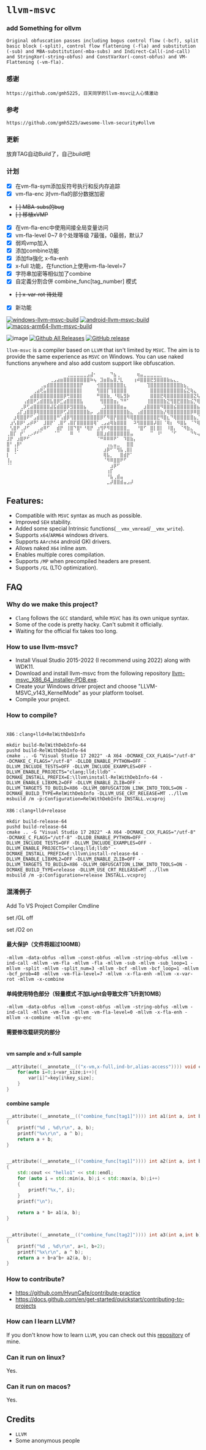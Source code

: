 # `llvm-msvc`



### add Something for ollvm
```
Original obfuscation passes including bogus control flow (-bcf), split basic block (-split), control flow flattening (-fla) and substitution (-sub) and MBA-substitution(-mba-subs) and Indirect-Call(-ind-call) and StringXor(-string-obfus) and ConstVarXor(-const-obfus) and VM-Flattening (-vm-fla).
``` 

### 感谢
```
https://github.com/gmh5225, 日天同学的llvm-msvc让人心情激动

```
### 参考
```
https://github.com/gmh5225/awesome-llvm-security#ollvm
```

### 更新
放弃TAG自动Build了，自己build吧

### 计划
- [x] 在vm-fla-sym添加反符号执行和反内存追踪
- [x] vm-fla-enc 对vm-fla的部分数据加密
- ~~[ ] MBA-subs的bug~~
- ~~[ ] 移植xVMP~~
- [x] 在vm-fla-enc中使用间接全局变量访问
- [x] vm-fla-level 0~7 8个处理等级 7最强，0最弱，默认7
- [x] 弱鸡vmp加入 
- [x] 添加combine功能
- [x] 添加fla強化 x-fla-enh
- [x] x-full 功能，在function上使用vm-fla-level=7
- [x] 字符串加密等相似加了combine
- [x] 自定義分割合併 combine_func[tag_number] 模式
- ~~[ ] x-var-rot 待处理~~
- [x] 新功能


[![windows-llvm-msvc-build](https://github.com/backengineering/llvm-msvc/actions/workflows/windows-llvm-msvc-build.yml/badge.svg?branch=dev)](https://github.com/backengineering/llvm-msvc/actions/workflows/windows-llvm-msvc-build.yml)
[![android-llvm-msvc-build](https://github.com/backengineering/llvm-msvc/actions/workflows/android-llvm-msvc-build.yml/badge.svg?branch=dev)](https://github.com/backengineering/llvm-msvc/actions/workflows/android-llvm-msvc-build.yml)
[![macos-arm64-llvm-msvc-build](https://github.com/backengineering/llvm-msvc/actions/workflows/macos-arm64-llvm-msvc-build.yml/badge.svg)](https://github.com/backengineering/llvm-msvc/actions/workflows/macos-arm64-llvm-msvc-build.yml)

![image](https://github.com/backengineering/llvm-msvc/assets/13917777/86a7eb6a-466a-4290-8ec5-e3affc3e3c0a)
[![Github All Releases](https://img.shields.io/github/downloads/backengineering/llvm-msvc/total.svg)](https://github.com/backengineering/llvm-msvc/releases) 
[![GitHub release](https://img.shields.io/github/release/backengineering/llvm-msvc.svg)](https://github.com/backengineering/llvm-msvc/releases) 

``llvm-msvc`` is a compiler based on ``LLVM`` that isn't limited by ``MSVC``. The aim is to provide the same experience as ``MSVC`` on Windows. You can use naked functions anywhere and also add custom support like obfuscation.

```
⠀⠀⠀⠀⠀⠀⠀⠀⠀⠀⠀⠀⠀⠀⠀⠀⠀⠀⢀⣀⣀⣀⣀⣀⣠⣼⠂⠀⠀⠀⠀⠙⣦⢀⠀⠀⠀⠀⠀⢶⣤⣀⣀⣀⣀⣀⡀⠀⠀⠀⠀⠀⠀⠀⠀⠀⠀⠀⠀⠀⠀⠀⠀⠀⠀
⠀⠀⠀⠀⠀⠀⠀⠀⠀⠀⠀⠀⠀⢀⣠⣴⣶⣿⣿⣿⣿⣿⣿⣿⣿⠷⢦⠀⣹⣶⣿⣦⣿⡘⣇⠀⠀⠀⢰⠾⣿⣿⣿⣟⣻⣿⣿⣿⣷⣦⣄⡀⠀⠀⠀⠀⠀⠀⠀⠀⠀⠀⠀⠀⠀
⠀⠀⠀⠀⠀⠀⠀⠀⠀⠀⢀⣤⣾⣿⣿⣿⣿⣿⣿⣿⣿⣿⡟⠀⠀⠀⠀⢺⣿⣿⣿⣿⣿⣿⣿⣆⠀⠀⠀⠀⠀⠀⢹⣿⣿⣿⣿⣿⣿⣿⣿⣿⣷⣦⡀⠀⠀⠀⠀⠀⠀⠀⠀⠀⠀
⠀⠀⠀⠀⠀⠀⠀⠀⢀⣴⢟⣥⣿⣿⣿⣿⣿⣿⣿⣿⣿⣿⡇⠀⠀⠀⠀⢻⣿⣿⡏⢹⣿⣿⣿⣿⠀⠀⠀⠀⠀⠀⠀⣿⣿⣿⣿⣿⣿⣿⣿⣿⣿⣮⣝⢷⣄⠀⠀⠀⠀⠀⠀⠀⠀
⠀⠀⠀⠀⠀⠀⠀⣴⣿⣿⣿⣿⣿⣿⣿⣿⣿⡿⢛⣿⣿⣿⡇⠀⠀⠀⠀⠛⣿⣿⣷⡀⠘⢿⣧⣻⡷⠀⠀⠀⠀⠀⠀⣿⣿⣿⣟⢿⣿⣿⣿⣿⣿⣿⣿⣿⣝⢧⡀⠀⠀⠀⠀⠀⠀
⠀⠀⠀⠀⠀⢠⣾⣿⠟⣡⣾⣿⣿⣧⣿⡿⣋⣴⣿⣿⣿⣿⣧⠀⠀⠀⠀⠀⢻⣿⣿⣿⣶⡄⠙⠛⠁⠀⠀⠀⠀⠀⢸⣿⣿⣿⣿⣷⣝⢻⣿⣟⣿⣿⣷⣮⡙⢿⣽⣆⠀⠀⠀⠀⠀
⠀⠀⠀⠀⢀⡿⢋⣴⣿⣿⣿⣿⣿⣼⣯⣾⣿⣿⡿⣻⣿⣿⣿⣦⠀⠀⠀⠀⢀⣹⣿⣿⣿⣿⣶⣤⠀⠀⠀⠀⠀⣰⣿⣿⣿⣿⠻⣿⣿⣿⣮⣿⣿⣿⣿⣿⣿⣦⡙⢿⣇⠀⠀⠀⠀
⠀⠀⠀⣠⡏⣰⣿⣿⡿⢿⣿⣿⣿⣿⣿⣿⡿⢋⣼⣿⣿⣿⣿⣿⣷⡤⠀⣠⣿⣿⣿⣿⣿⣿⣿⣿⣷⣄⠀⢠⣾⣿⣿⣿⣿⣿⣷⡜⢿⣿⣿⣿⣿⣿⣿⡿⠿⣿⣿⣦⡙⣦⠀⠀⠀
⠀⠀⣰⢿⣿⣿⠟⠋⣠⣾⣿⣿⣿⣿⣿⠛⢡⣾⡿⢻⣿⣿⣿⣿⣿⣿⣿⣿⡿⠋⠻⣿⡟⣿⣿⣿⠻⢿⣿⣿⣿⣿⣿⣿⣿⣟⠻⣿⣆⠙⢿⣿⣿⣿⣿⣿⣦⡈⠻⣿⣿⣟⣧⠀⠀
⠀⣰⢣⣿⡿⠃⣠⡾⠟⠁⠀⣸⣿⡟⠁⢀⣿⠋⢠⣿⡏⣿⣿⣿⣿⣿⢿⠁⢀⣠⣴⢿⣷⣿⣿⣿⠀⠀⠽⢻⣿⣿⣿⣿⡼⣿⡇⠈⢿⡆⠀⠻⣿⣧⠀⠈⠙⢿⣆⠈⠻⣿⣎⢧⠀
⠀⢣⣿⠟⢀⡼⠋⠀⠀⢀⣴⠿⠋⠀⠀⣾⡟⠀⢸⣿⠙⣿⠃⠘⢿⡟⠀⣰⢻⠟⠻⣿⣿⣿⣿⣿⣀⠀⠀⠘⣿⠋⠀⣿⡇⣿⡇⠀⠸⣿⡄⠀⠈⠻⣷⣄⠀⠀⠙⢷⡀⠙⣿⣆⠁
⢀⣿⡏⠀⡞⠁⢀⡠⠞⠋⠁⠀⠀⠀⠈⠉⠀⠀⠀⠿⠀⠈⠀⠀⠀⠀⠀⣿⣿⣰⣾⣿⣿⣿⣿⣿⣿⣤⠀⠀⠀⠀⠀⠉⠀⠸⠃⠀⠀⠈⠋⠀⠀⠀⠀⠙⠳⢤⣀⠀⠹⡄⠘⣿⡄
⣸⡟⠀⣰⣿⠟⠋⠀⠀⠀⠀⠀⠀⠀⠀⠀⠀⠀⠀⠀⠀⠀⠀⠀⠀⠀⠀⠈⠛⠿⠿⠿⠟⠁⠀⠹⣿⣷⡄⠀⠀⠀⠀⠀⠀⠀⠀⠀⠀⠀⠀⠀⠀⠀⠀⠀⠀⠀⠈⠻⣿⣧⠀⢹⣷
⣿⠃⢠⡿⠃⠀⠀⠀⠀⠀⠀⠀⠀⠀⠀⠀⠀⠀⠀⠀⠀⠀⠀⠀⠀⠀⠀⠀⠀⠀⢠⣄⣤⣀⠀⠀⣿⣿⠀⠀⠀⠀⠀⠀⠀⠀⠀⠀⠀⠀⠀⠀⠀⠀⠀⠀⠀⠀⠀⠀⠈⢻⡇⠀⣿
⣿⠀⢸⠅⠀⠀⠀⠀⠀⠀⠀⠀⠀⠀⠀⠀⠀⠀⠀⠀⠀⠀⠀⠀⠀⠀⠀⠀⠀⣰⡿⠋⠉⢻⣧⢀⣿⡇⠀⠀⠀⠀⠀⠀⠀⠀⠀⠀⠀⠀⠀⠀⠀⠀⠀⠀⠀⠀⠀⠀⠀⠀⣿⠀⢸
⡇⠀⠈⠀⠀⠀⠀⠀⠀⠀⠀⠀⠀⠀⠀⠀⠀⠀⠀⠀⠀⠀⠀⠀⠀⠀⠀⠀⠀⢿⣧⡀⠀⠀⣿⣾⡟⠁⠀⠀⠀⠀⠀⠀⠀⠀⠀⠀⠀⠀⠀⠀⠀⠀⠀⠀⠀⠀⠀⠀⠀⠀⠈⠀⢸
⢸⡄⠀⠀⠀⠀⠀⠀⠀⠀⠀⠀⠀⠀⠀⠀⠀⠀⠀⠀⠀⠀⠀⠀⠀⠀⠀⠀⠀⠈⠻⠿⣿⣿⠟⠋⠀⠀⠀⠀⠀⠀⠀⠀⠀⠀⠀⠀⠀⠀⠀⠀⠀⠀⠀⠀⠀⠀⠀⠀⠀⠀⠀⠀⡾
⠈⠁⠀⠀⠀⠀⠀⠀⠀⠀⠀⠀⠀⠀⠀⠀⠀⠀⠀⠀⠀⠀⠀⠀⠀⠀⠀⠀⠀⠀⠀⣰⡿⠋⠀⠀⠀⠀⠀⠀⠀⠀⠀⠀⠀⠀⠀⠀⠀⠀⠀⠀⠀⠀⠀⠀⠀⠀⠀⠀⠀⠀⠀⠀⠃
⠀⠀⠀⠀⠀⠀⠀⠀⠀⠀⠀⠀⠀⠀⠀⠀⠀⠀⠀⠀⠀⠀⠀⠀⠀⠀⠀⠀⠀⠀⢰⡏⠀⠀⠀⠀⠀⠀⠀⠀⠀⠀⠀⠀⠀⠀⠀⠀⠀⠀⠀⠀⠀⠀⠀⠀⠀⠀⠀⠀⠀⠀⠀⠀⠀
⠀⠀⠀⠀⠀⠀⠀⠀⠀⠀⠀⠀⠀⠀⠀⠀⠀⠀⠀⠀⠀⠀⠀⠀⠀⠀⠀⠀⠀⠀⠘⣧⢀⣾⣤⠀⠀⠀⠀⠀⠀⠀⠀⠀⠀⠀⠀⠀⠀⠀⠀⠀⠀⠀⠀⠀⠀⠀⠀⠀⠀⠀⠀⠀⠀
⠀⠀⠀⠀⠀⠀⠀⠀⠀⠀⠀⠀⠀⠀⠀⠀⠀⠀⠀⠀⠀⠀⠀⠀⠀⠀⠀⠀⠀⠀⣀⡼⣿⣿⣾⣤⣠⡼⠀⠀⠀
```

## Features:
- Compatible with ``MSVC`` syntax as much as possible.
- Improved ``SEH`` stability.
- Added some special Intrinsic functions(``__vmx_vmread``/``__vmx_write``).
- Supports ``x64``/``ARM64`` windows drivers.
- Supports ``AArch64`` android GKI drivers.
- Allows naked ``X64`` inline asm.
- Enables multiple cores compilation.
- Supports ``/MP`` when precompiled headers are present.
- Supports ``/GL`` (LTO optimization).


## FAQ
### Why do we make this project?
- ``Clang`` follows the ``GCC`` standard, while ``MSVC`` has its own unique syntax.
- Some of the code is pretty hacky. Can't submit it officially.
- Waiting for the official fix takes too long.

### How to use llvm-msvc?
- Install Visual Studio 2015-2022 (I recommend using 2022) along with WDK11.
- Download and install llvm-msvc from the following repository [llvm-msvc_X86_64_installer-PDB.exe](https://github.com/backengineering/llvm-msvc/releases).
- Create your Windows driver project and choose "LLVM-MSVC_v143_KernelMode" as your platform toolset.
- Compile your project.

  
### How to compile?

```batch

X86：clang+lld+RelWithDebInfo

mkdir build-RelWithDebInfo-64
pushd build-RelWithDebInfo-64
cmake .. -G "Visual Studio 17 2022" -A X64 -DCMAKE_CXX_FLAGS="/utf-8" -DCMAKE_C_FLAGS="/utf-8" -DLLDB_ENABLE_PYTHON=OFF -DLLVM_INCLUDE_TESTS=OFF -DLLVM_INCLUDE_EXAMPLES=OFF -DLLVM_ENABLE_PROJECTS="clang;lld;lldb" -DCMAKE_INSTALL_PREFIX=E:\llvm\install-RelWithDebInfo-64 -DLLVM_ENABLE_LIBXML2=OFF -DLLVM_ENABLE_ZLIB=OFF -DLLVM_TARGETS_TO_BUILD=X86 -DLLVM_OBFUSCATION_LINK_INTO_TOOLS=ON -DCMAKE_BUILD_TYPE=RelWithDebInfo -DLLVM_USE_CRT_RELEASE=MT ../llvm
msbuild /m -p:Configuration=RelWithDebInfo INSTALL.vcxproj 

X86：clang+lld+release

mkdir build-release-64
pushd build-release-64
cmake .. -G "Visual Studio 17 2022" -A X64 -DCMAKE_CXX_FLAGS="/utf-8" -DCMAKE_C_FLAGS="/utf-8" -DLLDB_ENABLE_PYTHON=OFF -DLLVM_INCLUDE_TESTS=OFF -DLLVM_INCLUDE_EXAMPLES=OFF -DLLVM_ENABLE_PROJECTS="clang;lld;lldb" -DCMAKE_INSTALL_PREFIX=E:\llvm\install-release-64 -DLLVM_ENABLE_LIBXML2=OFF -DLLVM_ENABLE_ZLIB=OFF -DLLVM_TARGETS_TO_BUILD=X86 -DLLVM_OBFUSCATION_LINK_INTO_TOOLS=ON -DCMAKE_BUILD_TYPE=release -DLLVM_USE_CRT_RELEASE=MT ../llvm
msbuild /m -p:Configuration=release INSTALL.vcxproj 
```

### 混淆例子
Add To VS Project Compiler Cmdline

set /GL off

set /O2 on
#### 最大保护（文件将超过100MB）
```
-mllvm -data-obfus -mllvm -const-obfus -mllvm -string-obfus -mllvm -ind-call -mllvm -vm-fla -mllvm -fla -mllvm -sub -mllvm -sub_loop=1 -mllvm -split -mllvm -split_num=3 -mllvm -bcf -mllvm -bcf_loop=1 -mllvm -bcf_prob=40 -mllvm -vm-fla-level=7 -mllvm -x-fla-enh -mllvm -x-var-rot -mllvm -x-combine
```
#### 单纯使用特色部分（轻量模式 不加Light会导致文件飞升到10MB）
```
-mllvm -data-obfus -mllvm -const-obfus -mllvm -string-obfus -mllvm -ind-call -mllvm -vm-fla -mllvm -vm-fla-level=0 -mllvm -x-fla-enh -mllvm -x-combine -mllvm -gv-enc
```
#### 需要修改载研究的部分
```

```

#### vm sample and x-full sample
```c++
__attribute((__annotate__(("x-vm,x-full,ind-br,alias-access")))) void crypt_func(uint8_t *var,uint8_t*key,size_t var_size,size_t key_size){
    for(auto i=0;i<var_size;i++){
        var[i]^=key[i%key_size];
    }
}
```

#### combine sample
```c++
__attribute((__annotate__(("combine_func[tag1]")))) int a1(int a, int b)
{
    printf("%d , %d\r\n", a, b);
    printf("%x\r\n", a ^ b);
    return a + b;
}


__attribute((__annotate__(("combine_func[tag1]")))) int a2(int a, int b)
{
    std::cout << "hello1" << std::endl;
    for (auto i = std::min(a, b);i < std::max(a, b);i++)
    {
        printf("%x,", i);
    }
    printf("\n");
   
    return a * b+ a1(a, b);
}


__attribute((__annotate__(("combine_func[tag2]")))) int a3(int a,int b)
{
    printf("%d , %d\r\n", a+1, b+2);
    printf("%x\r\n", a ^ b);
    return a + b+a^b+ a2(a, b);
}


```
### How to contribute?
- https://github.com/HyunCafe/contribute-practice
- https://docs.github.com/en/get-started/quickstart/contributing-to-projects

### How can I learn LLVM?
If you don't know how to learn ``LLVM``, you can check out this [repository](https://github.com/gmh5225/awesome-llvm-security) of mine.

### Can it run on linux?
Yes.

### Can it run on macos?
Yes.

## Credits
- ``LLVM``
- Some anonymous people


